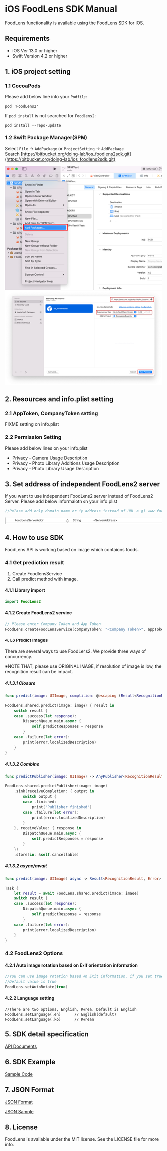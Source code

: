 # iOS FoodLens SDK Manual

FoodLens functionality is available using the FoodLens SDK for iOS.

## Requirements

- iOS Ver 13.0 or higher
- Swift Version 4.2 or higher


## 1. iOS project setting

### 1.1 CocoaPods
Please add below line into your `Podfile`:  

```
pod 'FoodLens2'
```

If `pod install` is not searched for `Foodlens2`:

```
pod install --repo-update
```


### 1.2 Swift Package Manager(SPM)
Select `File` -> `AddPackage` or `ProjectSetting` -> `AddPackage`  
Search [https://bitbucket.org/doing-lab/ios_foodlens2sdk.git](https://bitbucket.org/doing-lab/ios_foodlens2sdk.git)

![](Images/spm1.png)
![](Images/spm2.png)


## 2. Resources and info.plist setting

### 2.1 AppToken, CompanyToken setting
FIXME setting on info.plist 

### 2.2 Permission Setting
Please add below lines on your info.plist
- Privacy - Camera Usage Description
- Privacy - Photo Library Additions Usage Description
- Privacy - Photo Library Usage Description


## 3. Set address of independent FoodLens2 server
If you want to use independent FoodLens2 server instead of FoodLens2 Server.
Please add below informaiotn on your info.plist
 
```swift
//Pelase add only domain name or ip address instead of URL e.g) www.foodlens.com, 123.222.100.10
```
<img src="./Images/infoplist.png">

## 4. How to use SDK
FoodLens API is working based on image which contaions foods.

### 4.1 Get prediction result
1. Create FoodlensService
2. Call predict method with image.

#### 4.1.1 Library import
```swift
import FoodLens2
```

#### 4.1.2 Create FoodLens2 service
```swift
// Please enter Company Token and App Token
FoodLens.createFoodLensService(companyToken: "<Company Token>", appToken: "<App Token>")
```

#### 4.1.3 Predict images
There are several ways to use FoodLens2. We provide three ways of concurrency.

※NOTE THAT, please use ORIGINAL IMAGE, if resolution of image is low, the recognition result can be impact.

##### 4.1.3.1 Closure
```swift
func predict(image: UIImage, complition: @escaping (Result<RecognitionResult, Error>) -> Void)
```

```swift
FoodLens.shared.predict(image: image) { result in
    switch result {
    case .success(let response):
        DispatchQueue.main.async {
            self.predictResponses = response
        }
    case .failure(let error):
        print(error.localizedDescription)
    }
}
```

##### 4.1.3.2 Combine
```swift
func predictPublisher(image: UIImage) -> AnyPublisher<RecognitionResult, Error>
```

```swift
FoodLens.shared.predictPublisher(image: image)
    .sink(receiveCompletion: { output in
        switch output {
        case .finished:
            print("Publisher finished")
        case .failure(let error):
            print(error.localizedDescription)
        }
    }, receiveValue: { response in
        DispatchQueue.main.async {
            self.predictResponses = response
        }
    })
    .store(in: &self.cancellable)
```

##### 4.1.3.2 async/await
```swift
func predict(image: UIImage) async -> Result<RecognitionResult, Error>
```

```swift
Task {
    let result = await FoodLens.shared.predict(image: image)
    switch result {
    case .success(let response):
        DispatchQueue.main.async {
            self.predictResponse = response
        }
    case .failure(let error):
        print(error.localizedDescription)
    }
}
```


### 4.2 FoodLens2 Options

#### 4.2.1 Auto image rotation based on Exif orientation information
```swift
//You can use image rotation based on Exit information, if you set true, food coordinate can be rotated based Exit information.
//Default value is true
FoodLens.setAutoRotate(true)
```


#### 4.2.2 Language setting
```swfit
//There are two options, English, Korea. Default is English
FoodLens.setLanguage(.en)      // English(default)
FoodLens.setLanguage(.ko)      // Korean
```


## 5. SDK detail specification
[API Documents](https://doinglab.github.io/foodlens2sdk/ios/index.html)

## 6. SDK Example
[Sample Code](https://github.com/doinglab/FoodLens2SDK/tree/main/IOS/SampleCode/)

## 7. JSON Format
[JSON Format](../JSON%20Format)

[JSON Sample](../JSON%20Sample)


## 8. License
FoodLens is available under the MIT license. See the LICENSE file for more info.
